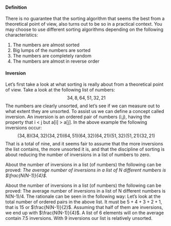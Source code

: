 
#### Definition
There is no guarantee that the sorting algorithm that seems the best from a theoretical point of view, also turns out to be so in a practical context. You may choose to use different sorting algorithms depending on the following characteristics: 
1. The numbers are almost sorted 
2. Big lumps of the numbers are sorted 
3. The numbers are completely random 
4. The numbers are almost in reverse order

#### Inversion
Let’s first take a look at what sorting is really about from a theoretical point of view. Take a look at the following list of numbers:
$$
34, 8, 64, 51, 32, 21
$$
The numbers are clearly unsorted, and let’s see if we can measure out to what extent they are unsorted. To assist us we can define a concept called inversion. An inversion is an ordered pair of numbers (i,j), having the property that i < j but a[i] > a[j]. In the above example the following inversions occur:
$$
(34,8) (34,32) (34,21) (64,51) (64,32) (64,21) (51,32) (51,21) (32,21)
$$
That is a total of nine, and it seems fair to assume that the more inversions the list contains, the more unsorted it is, and that the discipline of sorting is about reducing the number of inversions in a list of numbers to zero.

About the number of inversions in a list (of numbers) the following can be proved:
*The average number of inversions in a list of N different numbers is $\frac{N(N-1)}{4}$.*

About the number of inversions in a list (of numbers) the following can be proved: The average number of inversions in a list of N different numbers is N(N-1)/4. The rationale can be seen in the following way: Let’s look at the total number of ordered pairs in the above list. It must be $5+4+3+2+1$, that is $15$ or $\frac{N(N-1)}{2}$. 
Assuming that half of them are inversions, we end up with $\frac{N(N-1)}{4}$. A list of 6 elements will on the average contain 7.5 inversions. With 9 inversions our list is relatively unsorted.